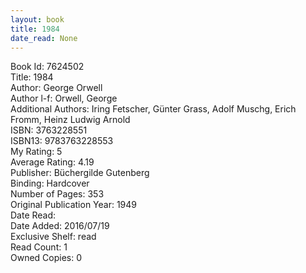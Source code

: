 ```yaml
---
layout: book
title: 1984
date_read: None
---
```


Book Id: 7624502<br />
Title: 1984<br />
Author: George Orwell<br />
Author l-f: Orwell, George<br />
Additional Authors: Iring Fetscher, Günter Grass, Adolf Muschg, Erich Fromm, Heinz Ludwig Arnold<br />
ISBN: 3763228551<br />
ISBN13: 9783763228553<br />
My Rating: 5<br />
Average Rating: 4.19<br />
Publisher: Büchergilde Gutenberg<br />
Binding: Hardcover<br />
Number of Pages: 353<br />
Original Publication Year: 1949<br />
Date Read: <br />
Date Added: 2016/07/19<br />
Exclusive Shelf: read<br />
Read Count: 1<br />
Owned Copies: 0<br />

